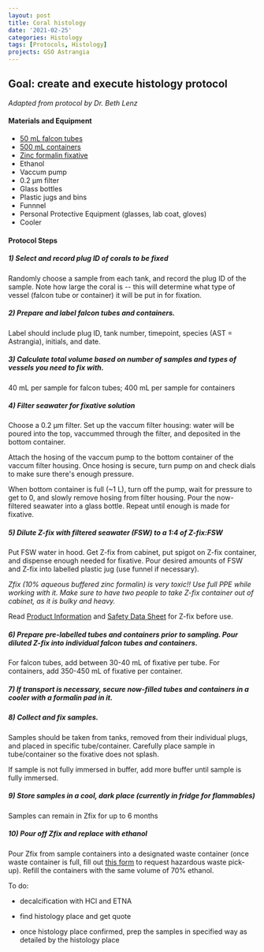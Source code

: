 ```yaml
---
layout: post
title: Coral histology
date: '2021-02-25'
categories: Histology
tags: [Protocols, Histology]
projects: GSO Astrangia 
---
```


## Goal: create and execute histology protocol

*Adapted from protocol by Dr. Beth Lenz*

#### Materials and Equipment 
- [50 mL falcon tubes](https://www.fishersci.com/shop/products/falcon-50ml-conical-centrifuge-tubes-2/p-193321)
- [500 mL containers](https://www.amazon.com/Containers-Stackable-Reusable-Plastic-Container/dp/B077G76C6J/ref=sr_1_6?crid=1O2K0TWGXLGA5&dchild=1&keywords=ziplock+containers+with+lids&qid=1613143193&sprefix=ziplock+c%2Caps%2C181&sr=8-6)
- [Zinc formalin fixative](https://www.mcssl.com/store/anatechltd/z-fix-4-gal-case)
- Ethanol
- Vaccum pump
- 0.2 μm filter
- Glass bottles
- Plastic jugs and bins
- Funnnel
- Personal Protective Equipment (glasses, lab coat, gloves)
- Cooler 

#### Protocol Steps 

##### 1) Select and record plug ID of corals to be fixed

Randomly choose a sample from each tank, and record the plug ID of the sample. Note how large the coral is -- this will determine what type of vessel (falcon tube or container) it will be put in for fixation.

##### 2) Prepare and label falcon tubes and containers.

Label should include plug ID, tank number, timepoint, species (AST = Astrangia), initials, and date. 

##### 3) Calculate total volume based on number of samples and types of vessels you need to fix with. 

40 mL per sample for falcon tubes; 400 mL per sample for containers 

##### 4) Filter seawater for fixative solution 

Choose a 0.2 μm filter. Set up the vaccum filter housing: water will be poured into the top, vaccummed through the filter, and deposited in the bottom container. 

Attach the hosing of the vaccum pump to the bottom container of the vaccum filter housing. Once hosing is secure, turn pump on and check dials to make sure there's enough pressure. 

When bottom container is full (~1 L), turn off the pump, wait for pressure to get to 0, and slowly remove hosing from filter housing. Pour the now-filtered seawater into a glass bottle. Repeat until enough is made for fixative. 

##### 5) Dilute Z-fix with filtered seawater (FSW) to a 1:4 of Z-fix:FSW

Put FSW water in hood. Get Z-fix from cabinet, put spigot on Z-fix container, and dispense enough needed for fixative. Pour desired amounts of FSW and Z-fix into  labelled plastic jug (use funnel if necessary). 

*Zfix (10% aqueous buffered zinc formalin) is very toxic!! Use full PPE while working with it. Make sure to have two people to take Z-fix container out of cabinet, as it is bulky and heavy.*

Read [Product Information](http://www.anatechltdusa.com/files/130912398.pdf) and [Safety Data Sheet](http://www.anatechltdusa.com/files/114169364.pdf) for Z-fix before use. 

##### 6) Prepare pre-labelled tubes and containers prior to sampling. Pour diluted Z-fix into individual falcon tubes and containers. 

For falcon tubes, add between 30-40 mL of fixative per tube. For containers, add 350-450 mL of fixative per container. 

##### 7) If transport is necessary, secure now-filled tubes and containers in a cooler with a formalin pad in it. 

##### 8) Collect and fix samples. 

Samples should be taken from tanks, removed from their individual plugs, and placed in specific tube/container. Carefully place sample in tube/container so the fixative does not splash.

If sample is not fully immersed in buffer, add more buffer until sample is fully immersed. 

##### 9) Store samples in a cool, dark place (currently in fridge for flammables) 

Samples can remain in Zfix for up to 6 months 

##### 10) Pour off Zfix and replace with ethanol

Pour Zfix from sample containers into a designated waste container (once waste container is full, fill out [this form](https://web.uri.edu/ehs/online-pickup/) to request hazardous waste pick-up). Refill the containers with the same volume of 70% ethanol. 

To do:

- decalcification with HCl and ETNA

- find histology place and get quote

- once histology place confirmed, prep the samples  in specified way as detailed by the histology place
